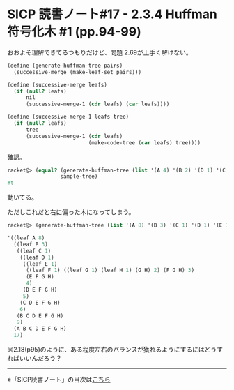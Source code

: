 SICP 読書ノート#17 - 2.3.4 Huffman符号化木 #1 (pp.94-99)
======================================

おおよそ理解できてるつもりだけど、問題 2.69が上手く解けない。

```scheme
(define (generate-huffman-tree pairs)
  (successive-merge (make-leaf-set pairs)))

(define (successive-merge leafs)
  (if (null? leafs)
	  nil
	  (successive-merge-1 (cdr leafs) (car leafs))))

(define (successive-merge-1 leafs tree)
  (if (null? leafs)
	  tree
	  (successive-merge-1 (cdr leafs)
						  (make-code-tree (car leafs) tree))))
```

確認。

```scheme
racket@> (equal? (generate-huffman-tree (list '(A 4) '(B 2) '(D 1) '(C 1)))
				 sample-tree)
#t
```

動いてる。

ただしこれだと右に偏った木になってしまう。

```scheme
racket@> (generate-huffman-tree (list '(A 8) '(B 3) '(C 1) '(D 1) '(E 1) '(F 1) '(G 1) '(H 1)))

'((leaf A 8)
  ((leaf B 3)
   ((leaf C 1)
    ((leaf D 1)
     ((leaf E 1)
      ((leaf F 1) ((leaf G 1) (leaf H 1) (G H) 2) (F G H) 3)
      (E F G H)
      4)
     (D E F G H)
     5)
    (C D E F G H)
    6)
   (B C D E F G H)
   9)
  (A B C D E F G H)
  17)
```

図2.18(p95)のように、ある程度左右のバランスが獲れるようにするにはどうすればいいんだろう？



--------------------------------

※「SICP読書ノート」の目次は[こちら](/entry/sicp/index)


